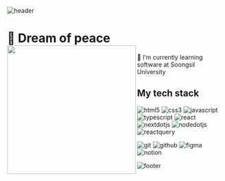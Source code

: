 ![header](https://capsule-render.vercel.app/api?type=wave&color=gradient&height=300&section=header&text=Jungwon%20Kim&fontSize=90)
<h1>👋 Dream of peace
<img align="left" src="https://user-images.githubusercontent.com/28720642/178992692-8c04a4ba-51b7-4b27-b310-cd0ac5a8693f.jpg" height="300">
</h1>
<p>🌱 I’m currently learning software at Soongsil University</p>

<h2> My tech stack </h2>

![html5](https://img.shields.io/badge/-HTML5-F05032?style=flat-square&logo=html5&logoColor=ffffff)
![css3](https://img.shields.io/badge/-CSS3-1572B6?style=flat-square&logo=css3&logoColor=ffffff)
![javascript](https://img.shields.io/badge/-JavaScript-F7DF1E?style=flat-square&logo=javascript&logoColor=ffffff)
![typescript](https://img.shields.io/badge/-TypeScript-3178C6?style=flat-square&logo=typescript&logoColor=ffffff)
![react](https://img.shields.io/badge/-React-61DAFB?style=flat-square&logo=react&logoColor=ffffff)
![nextdotjs](https://img.shields.io/badge/-Next.js-000000?style=flat-square&logo=nextdotjs&logoColor=ffffff)
![nodedotjs](https://img.shields.io/badge/-Node.js-339933?style=flat-square&logo=nodedotjs&logoColor=ffffff)
![reactquery](https://img.shields.io/badge/-ReactQuery-FF4154?style=flat-square&logo=reactquery&logoColor=ffffff)

![git](https://img.shields.io/badge/-Git-F05032?style=flat-square&logo=git&logoColor=ffffff)
![github](https://img.shields.io/badge/-GitHub-181717?style=flat-square&logo=github&logoColor=ffffff)
![figma](https://img.shields.io/badge/-Figma-F24E1E?style=flat-square&logo=figma&logoColor=ffffff)
![notion](https://img.shields.io/badge/-Notion-000000?style=flat-square&logo=notion&logoColor=ffffff)


![footer](https://capsule-render.vercel.app/api?type=wave&color=gradient&height=300&section=footer)
